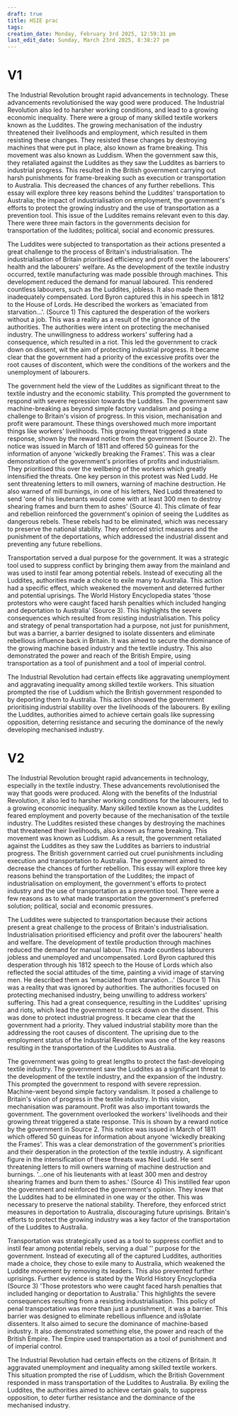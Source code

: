 ```yaml
---
draft: true
title: HSIE prac
tags: 
creation_date: Monday, February 3rd 2025, 12:59:31 pm
last_edit_date: Sunday, March 23rd 2025, 8:38:27 pm
---
```


# V1

The Industrial Revolution brought rapid advancements in technology. These advancements revolutionised the way good were produced. The Industrial Revolution also led to harsher working conditions, and lead to a growing economic inequality. There were a group of many skilled textile workers known as the Luddites. The growing mechanisation of the industry threatened their livelihoods and employment, which resulted in them resisting these changes. They resisted these changes by destroying machines that were put in place, also known as frame breaking. This movement was also known as Luddism. When the government saw this, they retaliated against the Luddites as they saw the Luddites as barriers to industrial progress. This resulted in the British government carrying out harsh punishments for frame-breaking such as execution or transportation to Australia. This decreased the chances of any further rebellions. This essay will explore three key reasons behind the Luddites' transportation to Australia; the impact of industrialisation on employment, the government's efforts to protect the growing industry and the use of transportation as a prevention tool. This issue of the Luddites remains relevant even to this day. There were three main factors in the governments decision for transportation of the luddites; political, social and economic pressures.

The Luddites were subjected to transportation as their actions presented a great challenge to the process of Britain's industrialisation. The industrialisation of Britain prioritised efficiency and profit over the labourers' health and the labourers' welfare. As the development of the textile industry occurred, textile manufacturing was made possible through machines. This development reduced the demand for manual laboured. This rendered countless labourers, such as the Luddites, jobless. It also made them inadequately compensated. Lord Byron captured this in his speech in 1812 to the House of Lords. He described the workers as 'emaciated from starvation...'. (Source 1) This captured the desperation of the workers without a job. This was a reality as a result of the ignorance of the authorities. The authorities were intent on protecting the mechanised industry. The unwillingness to address workers' suffering had a consequence, which resulted in a riot. This led the government to crack down on dissent, wit the aim of protecting industrial progress. It became clear that the government had a priority of the excessive profits over the root causes of discontent, which were the conditions of the workers and the unemployment of labourers.

The government held the view of the Luddites as significant threat to the textile industry and the economic stability. This prompted the government to respond with severe repression towards the Luddites. The government saw machine-breaking as beyond simple factory vandalism and posing a challenge to Britain's vision of progress. In this vision, mechanisation and profit were paramount. These things overshowed much more important things like workers' livelihoods. This growing threat triggered a state response, shown by the reward notice from the government (Source 2). The notice was issued in March of 1811 and offered 50 guineas for the information of anyone 'wickedly breaking the Frames'. This was a clear demonstration of the government's priorities of profits and industrialism. They prioritised this over the wellbeing of the workers which greatly intensified the threats. One key person in this protest was Ned Ludd. He sent threatening letters to mill owners, warning of machine destruction. He also warned of mill burnings, in one of his letters, Ned Ludd threatened to send 'one of his lieutenants would come with at least 300 men to destroy shearing frames and burn them to ashes' (Source 4). This climate of fear and rebellion reinforced the government's opinion of seeing the Luddites as dangerous rebels. These rebels had to be eliminated, which was necessary to preserve the national stability. They enforced strict measures and the punishment of the deportations, which addressed the industrial dissent and preventing any future rebellions.

Transportation served a dual purpose for the government. It was a strategic tool used to suppress conflict by bringing them away from the mainland and was used to instil fear among potential rebels. Instead of executing all the Luddites, authorities made a choice to exile many to Australia. This action had a specific effect, which weakened the movement and deterred further and potential uprisings. The World History Encyclopedia states 'those protestors who were caught faced harsh penalties which included hanging and deportation to Australia' (Source 3). This highlights the severe consequences which resulted from resisting industrialisation. This policy and strategy of penal transportation had a purpose, not just for punishment, but was a barrier, a barrier designed to isolate dissenters and eliminate rebellious influence back in Britain. It was aimed to secure the dominance of the growing machine based industry and the textile industry. This also demonstrated the power and reach of the British Empire, using transportation as a tool of punishment and a tool of imperial control.

The Industrial Revolution had certain effects like aggravating unemployment and aggravating inequality among skilled textile workers. This situation prompted the rise of Luddism which the British government responded to by deporting them to Australia. This action showed the government prioritising industrial stability over the livelihoods of the labourers. By exiling the Luddites, authorities aimed to achieve certain goals like supressing opposition, deterring resistance and securing the dominance of the newly developing mechanised industry.

# V2

The Industrial Revolution brought rapid advancements in technology, especially in the textile industry. These advancements revolutionised the way that goods were produced. Along with the benefits of the Industrial Revolution, it also led to harsher working conditions for the labourers, led to a growing economic inequality. Many skilled textile known as the Luddites feared employment and poverty because of the mechanisation of the textile industry. The Luddites resisted these changes by destroying the machines that threatened their livelihoods, also known as frame breaking. This movement was known as Luddism. As a result, the government retaliated against the Luddites as they saw the Luddites as barriers to industrial progress. The British government carried out cruel punishments including execution and transportation to Australia. The government aimed to decrease the chances of further rebellion. This essay will explore three key reasons behind the transportation of the Luddites; the impact of industrialisation on employment, the government's efforts to protect industry and the use of transportation as a prevention tool. There were a few reasons as to what made transportation the government's preferred solution; political, social and economic pressures.

The Luddites were subjected to transportation because their actions present a great challenge to the process of Britain's industrialisation. Industrialisation prioritised efficiency and profit over the labourers' health and welfare. The development of textile production through machines reduced the demand for manual labour. This made countless labourers jobless and unemployed and uncompensated. Lord Byron captured this desperation through his 1812 speech to the House of Lords which also reflected the social attitudes of the time, painting a vivid image of starving men. He described them as 'emaciated from starvation...' (Source 1) This was a reality that was ignored by authorities. The authorities focused on protecting mechanised industry, being unwilling to address workers' suffering. This had a great consequence, resulting in the Luddites' uprising and riots, which lead the government to crack down on the dissent. This was done to protect industrial progress. It became clear that the government had a priority. They valued industrial stability more than the addressing the root causes of discontent. The uprising due to the employment status of the Industrial Revolution was one of the key reasons resulting in the transportation of the Luddites to Australia.

The government was going to great lengths to protect the fast-developing textile industry. The government saw the Luddites as a significant threat to the development of the textile industry, and the expansion of the industry. This prompted the government to respond with severe repression. Machine-went beyond simple factory vandalism. It posed a challenge to Britain's vision of progress in the textile industry. In this vision, mechanisation was paramount. Profit was also important towards the government. The government overlooked the workers' livelihoods and their growing threat triggered a state response. This is shown by a reward notice by the government in Source 2. This notice was issued in March of 1811 which offered 50 guineas for information about anyone 'wickedly breaking the Frames'. This was a clear demonstration of the government's priorities and their desperation in the protection of the textile industry. A significant figure in the intensification of these threats was Ned Ludd. He sent threatening letters to mill owners warning of machine destruction and burnings. '...one of his lieutenants with at least 300 men and destroy shearing frames and burn them to ashes.' (Source 4) This instilled fear upon the government and reinforced the government's opinion. They knew that the Luddites had to be eliminated in one way or the other. This was necessary to preserve the national stability. Therefore, they enforced strict measures in deportation to Australia, discouraging future uprisings. Britain's efforts to protect the growing industry was a key factor of the transportation of the Luddites to Australia.

Transportation was strategically used as a tool to suppress conflict and to instil fear among potential rebels, serving a dual '' purpose for the government. Instead of executing all of the captured Luddites, authorities made a choice, they chose to exile many to Australia, which weakened the Luddite movement by removing its leaders. This also prevented further uprisings. Further evidence is stated by the World History Encyclopedia (Source 3) 'Those protestors who were caught faced harsh penalties that included hanging or deportation to Australia.' This highlights the severe consequences resulting from a resisting industrialisation. This policy of penal transportation was more than just a punishment, it was a barrier. This barrier was designed to eliminate rebellious influence and is9olate dissenters. It also aimed to secure the dominance of machine-based industry. It also demonstrated something else, the power and reach of the British Empire. The Empire used transportation as a tool of punishment and of imperial control.

The Industrial Revolution had certain effects on the citizens of Britain. It aggravated unemployment and inequality among skilled textile workers. This situation prompted the rise of Luddism, which the British Government responded in mass transportation of the Luddites to Australia. By exiling the Luddites, the authorities aimed to achieve certain goals, to suppress opposition, to deter further resistance and the dominance of the mechanised industry.
